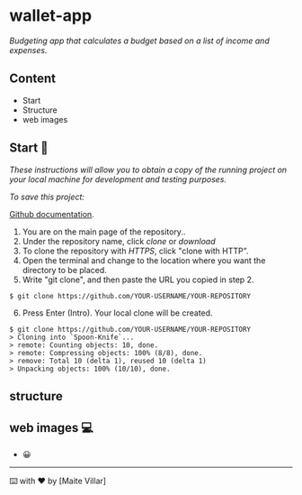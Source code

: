 # wallet-app

_Budgeting app that calculates a budget based on a list of income and expenses._

## Content

- Start
- Structure
- web images

## Start 🚀

_These instructions will allow you to obtain a copy of the running project on your local machine for development and testing purposes._

_To save this project:_

[Github documentation](https://help.github.com/es/github/creating-cloning-and-archiving-repositories/cloning-a-repository).

1. You are on the main page of the repository..
2. Under the repository name, click *clone* or *download*
3. To clone the repository with _HTTPS_, click "clone with HTTP".
4. Open the terminal and change to the location where you want the directory to be placed.
5. Write "git clone", and then paste the URL you copied in step 2.
```
$ git clone https://github.com/YOUR-USERNAME/YOUR-REPOSITORY
```
6. Press Enter (Intro). Your local clone will be created.
```
$ git clone https://github.com/YOUR-USERNAME/YOUR-REPOSITORY
> Cloning into `Spoon-Knife`...
> remote: Counting objects: 10, done.
> remote: Compressing objects: 100% (8/8), done.
> remove: Total 10 (delta 1), reused 10 (delta 1)
> Unpacking objects: 100% (10/10), done.
```
## structure

## web images 💻
<!-- 
![video](images/dice-game.gif) -->


- 😀

---
⌨️ with ❤️ by [Maite Villar]